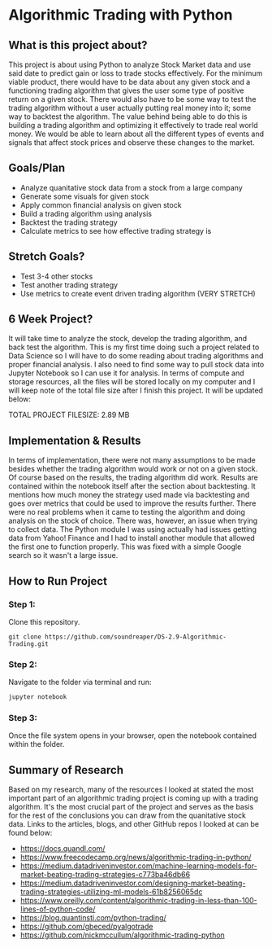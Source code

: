 # Algorithmic Trading with Python

## What is this project about?
This project is about using Python to analyze Stock Market data and use said date to predict gain or loss to trade stocks effectively. For the minimum viable product, there would have to be data about any given stock and
a functioning trading algorithm that gives the user some type of positive return on a given stock. There would also have to be some way to test the trading algorithm without a user actually putting real money into it; some
way to backtest the algorithm. The value behind being able to do this is building a trading algorithm and optimizing it effectively to trade real world money. We would be able to learn about all the different types
of events and signals that affect stock prices and observe these changes to the market.

## Goals/Plan
- Analyze quanitative stock data from a stock from a large company
- Generate some visuals for given stock
- Apply common financial analysis on given stock
- Build a trading algorithm using analysis
- Backtest the trading strategy
- Calculate metrics to see how effective trading strategy is

## Stretch Goals?
- Test 3-4 other stocks
- Test another trading strategy
- Use metrics to create event driven trading algorithm (VERY STRETCH)

## 6 Week Project?
It will take time to analyze the stock, develop the trading algorithm, and back test the algorithm. This is my first time doing such a project related to Data Science so I will have to do some reading about trading algorithms
and proper financial analysis. I also need to find some way to pull stock data into Jupyter Notebook so I can use it for analysis. In terms of compute and storage resources, all the files will be stored locally on my computer
and I will keep note of the total file size after I finish this project. It will be updated below:

TOTAL PROJECT FILESIZE: 2.89 MB

## Implementation & Results
In terms of implementation, there were not many assumptions to be made besides whether the trading algorithm would work or not on a given stock. Of course based on the results, the trading algorithm did work. Results are contained
within the notebook itself after the section about backtesting. It mentions how much money the strategy used made via backtesting and goes over metrics that could be used to improve the results further. There were no real problems
when it came to testing the algorithm and doing analysis on the stock of choice. There was, however, an issue when trying to collect data. The Python module I was using actually had issues getting data from Yahoo! Finance and I had
to install another module that allowed the first one to function properly. This was fixed with a simple Google search so it wasn't a large issue.

## How to Run Project
### Step 1:
Clone this repository.
```git
git clone https://github.com/soundreaper/DS-2.9-Algorithmic-Trading.git
```
### Step 2:
Navigate to the folder via terminal and run:
```bash
jupyter notebook
```
### Step 3:
Once the file system opens in your browser, open the notebook contained within the folder.

## Summary of Research
Based on my research, many of the resources I looked at stated the most important part of an algorithmic trading project is coming up with a trading algorithm. It's the most crucial part of the project and serves as the basis
for the rest of the conclusions you can draw from the quanitative stock data. Links to the articles, blogs, and other GitHub repos I looked at can be found below:
- https://docs.quandl.com/
- https://www.freecodecamp.org/news/algorithmic-trading-in-python/
- https://medium.datadriveninvestor.com/machine-learning-models-for-market-beating-trading-strategies-c773ba46db66
- https://medium.datadriveninvestor.com/designing-market-beating-trading-strategies-utilizing-ml-models-61b8256065dc
- https://www.oreilly.com/content/algorithmic-trading-in-less-than-100-lines-of-python-code/
- https://blog.quantinsti.com/python-trading/
- https://github.com/gbeced/pyalgotrade
- https://github.com/nickmccullum/algorithmic-trading-python